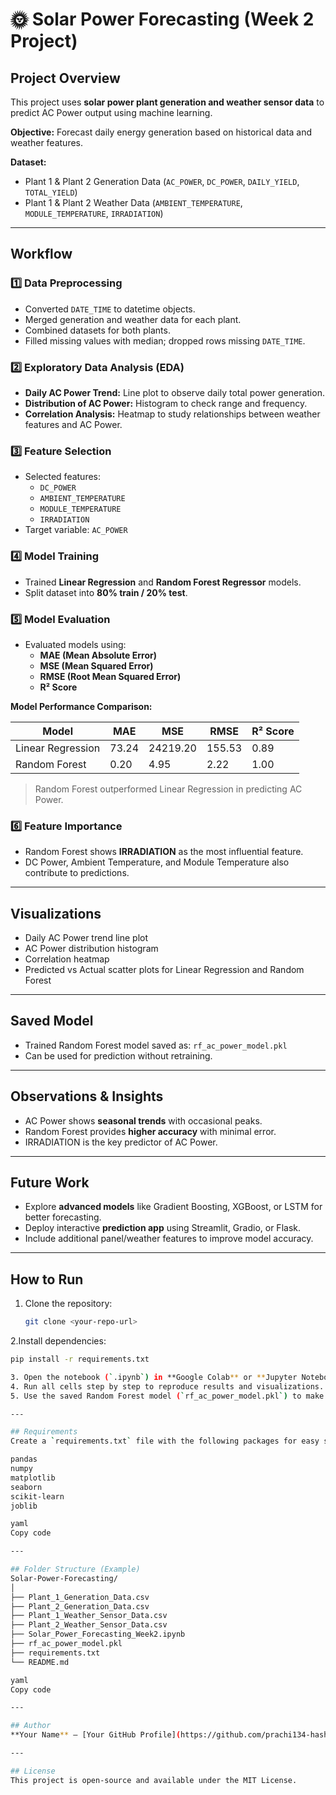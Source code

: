 # 🌞 Solar Power Forecasting (Week 2 Project)

## Project Overview
This project uses **solar power plant generation and weather sensor data** to predict AC Power output using machine learning.  

**Objective:** Forecast daily energy generation based on historical data and weather features.

**Dataset:**  
- Plant 1 & Plant 2 Generation Data (`AC_POWER`, `DC_POWER`, `DAILY_YIELD`, `TOTAL_YIELD`)  
- Plant 1 & Plant 2 Weather Data (`AMBIENT_TEMPERATURE`, `MODULE_TEMPERATURE`, `IRRADIATION`)  

---

## Workflow

### 1️⃣ Data Preprocessing
- Converted `DATE_TIME` to datetime objects.  
- Merged generation and weather data for each plant.  
- Combined datasets for both plants.  
- Filled missing values with median; dropped rows missing `DATE_TIME`.  

### 2️⃣ Exploratory Data Analysis (EDA)
- **Daily AC Power Trend:** Line plot to observe daily total power generation.  
- **Distribution of AC Power:** Histogram to check range and frequency.  
- **Correlation Analysis:** Heatmap to study relationships between weather features and AC Power.  

### 3️⃣ Feature Selection
- Selected features:  
  - `DC_POWER`  
  - `AMBIENT_TEMPERATURE`  
  - `MODULE_TEMPERATURE`  
  - `IRRADIATION`  
- Target variable: `AC_POWER`

### 4️⃣ Model Training
- Trained **Linear Regression** and **Random Forest Regressor** models.  
- Split dataset into **80% train / 20% test**.  

### 5️⃣ Model Evaluation
- Evaluated models using:  
  - **MAE (Mean Absolute Error)**  
  - **MSE (Mean Squared Error)**  
  - **RMSE (Root Mean Squared Error)**  
  - **R² Score**

**Model Performance Comparison:**

| Model               | MAE     | MSE      | RMSE  | R² Score |
|--------------------|---------|----------|-------|----------|
| Linear Regression  | 73.24   | 24219.20 | 155.53| 0.89     |
| Random Forest      | 0.20    | 4.95     | 2.22  | 1.00     |

> Random Forest outperformed Linear Regression in predicting AC Power.

### 6️⃣ Feature Importance
- Random Forest shows **IRRADIATION** as the most influential feature.  
- DC Power, Ambient Temperature, and Module Temperature also contribute to predictions.  

---

## Visualizations
- Daily AC Power trend line plot  
- AC Power distribution histogram  
- Correlation heatmap  
- Predicted vs Actual scatter plots for Linear Regression and Random Forest  

---

## Saved Model
- Trained Random Forest model saved as: `rf_ac_power_model.pkl`  
- Can be used for prediction without retraining.

---

## Observations & Insights
- AC Power shows **seasonal trends** with occasional peaks.  
- Random Forest provides **higher accuracy** with minimal error.  
- IRRADIATION is the key predictor of AC Power.  

---

## Future Work
- Explore **advanced models** like Gradient Boosting, XGBoost, or LSTM for better forecasting.  
- Deploy interactive **prediction app** using Streamlit, Gradio, or Flask.  
- Include additional panel/weather features to improve model accuracy.  

---

## How to Run
1. Clone the repository:  
   ```bash
   git clone <your-repo-url>
2.Install dependencies:

  ```bash
  pip install -r requirements.txt

3. Open the notebook (`.ipynb`) in **Google Colab** or **Jupyter Notebook**.  
4. Run all cells step by step to reproduce results and visualizations.  
5. Use the saved Random Forest model (`rf_ac_power_model.pkl`) to make predictions **without retraining**.

---

## Requirements
Create a `requirements.txt` file with the following packages for easy setup:

pandas
numpy
matplotlib
seaborn
scikit-learn
joblib

yaml
Copy code

---

## Folder Structure (Example)
Solar-Power-Forecasting/
│
├── Plant_1_Generation_Data.csv
├── Plant_2_Generation_Data.csv
├── Plant_1_Weather_Sensor_Data.csv
├── Plant_2_Weather_Sensor_Data.csv
├── Solar_Power_Forecasting_Week2.ipynb
├── rf_ac_power_model.pkl
├── requirements.txt
└── README.md

yaml
Copy code

---

## Author
**Your Name** – [Your GitHub Profile](https://github.com/prachi134-hash)  

---

## License
This project is open-source and available under the MIT License.  

